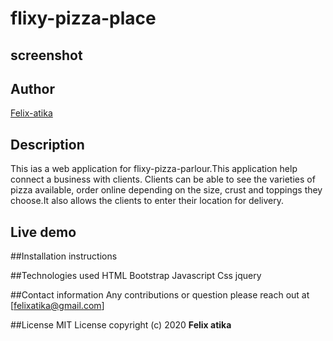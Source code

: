 # flixy-pizza-place
## screenshot
## Author
[Felix-atika](https://github.com/Felixatika)
 ## Description
 This ias a web application for flixy-pizza-parlour.This application help connect a business with clients.
 Clients can be able to see the varieties of pizza available, order online depending on the size, crust and toppings
 they choose.It also allows the clients to enter their location for delivery.
 
 ## Live demo
 
 ##Installation instructions
 
 ##Technologies used
 HTML
 Bootstrap
 Javascript
 Css
 jquery
 
 ##Contact information
 Any contributions or question please reach out at [felixatika@gmail.com]
 
 ##License
 MIT License
 copyright (c) 2020 **Felix atika**
